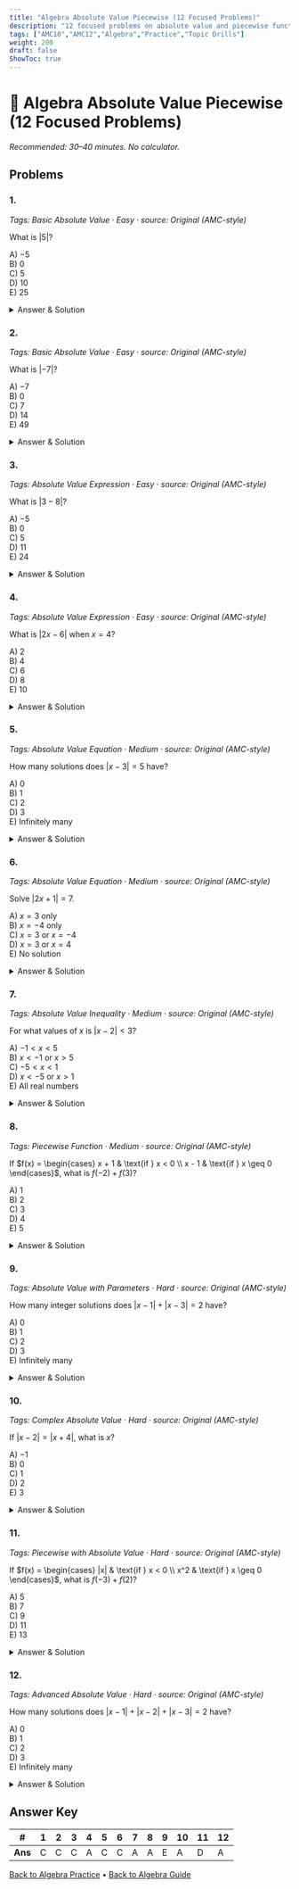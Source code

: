 ```yaml
---
title: "Algebra Absolute Value Piecewise (12 Focused Problems)"
description: "12 focused problems on absolute value and piecewise functions for AMC 10/12 preparation."
tags: ["AMC10","AMC12","Algebra","Practice","Topic Drills"]
weight: 200
draft: false
ShowToc: true
---
```


# 🧮 Algebra Absolute Value Piecewise (12 Focused Problems)

_Recommended: 30–40 minutes. No calculator._

## Problems

### 1.
*Tags: Basic Absolute Value · Easy · source: Original (AMC-style)*

What is $|5|$?

A) $-5$  
B) $0$  
C) $5$  
D) $10$  
E) $25$

<details><summary>Answer & Solution</summary>
<p><strong>Answer: C</strong></p>
<p>$|5| = 5$ since 5 is positive.</p>
</details>

### 2.
*Tags: Basic Absolute Value · Easy · source: Original (AMC-style)*

What is $|-7|$?

A) $-7$  
B) $0$  
C) $7$  
D) $14$  
E) $49$

<details><summary>Answer & Solution</summary>
<p><strong>Answer: C</strong></p>
<p>$|-7| = 7$ since the absolute value of a negative number is its positive value.</p>
</details>

### 3.
*Tags: Absolute Value Expression · Easy · source: Original (AMC-style)*

What is $|3 - 8|$?

A) $-5$  
B) $0$  
C) $5$  
D) $11$  
E) $24$

<details><summary>Answer & Solution</summary>
<p><strong>Answer: C</strong></p>
<p>$|3 - 8| = |-5| = 5$.</p>
</details>

### 4.
*Tags: Absolute Value Expression · Easy · source: Original (AMC-style)*

What is $|2x - 6|$ when $x = 4$?

A) $2$  
B) $4$  
C) $6$  
D) $8$  
E) $10$

<details><summary>Answer & Solution</summary>
<p><strong>Answer: A</strong></p>
<p>When $x = 4$: $|2(4) - 6| = |8 - 6| = |2| = 2$.</p>
</details>

### 5.
*Tags: Absolute Value Equation · Medium · source: Original (AMC-style)*

How many solutions does $|x - 3| = 5$ have?

A) $0$  
B) $1$  
C) $2$  
D) $3$  
E) Infinitely many

<details><summary>Answer & Solution</summary>
<p><strong>Answer: C</strong></p>
<p>We have $x - 3 = 5$ or $x - 3 = -5$, giving $x = 8$ or $x = -2$. So there are 2 solutions.</p>
</details>

### 6.
*Tags: Absolute Value Equation · Medium · source: Original (AMC-style)*

Solve $|2x + 1| = 7$.

A) $x = 3$ only  
B) $x = -4$ only  
C) $x = 3$ or $x = -4$  
D) $x = 3$ or $x = 4$  
E) No solution

<details><summary>Answer & Solution</summary>
<p><strong>Answer: C</strong></p>
<p>We have $2x + 1 = 7$ or $2x + 1 = -7$. So $2x = 6$ or $2x = -8$, giving $x = 3$ or $x = -4$.</p>
</details>

### 7.
*Tags: Absolute Value Inequality · Medium · source: Original (AMC-style)*

For what values of $x$ is $|x - 2| < 3$?

A) $-1 < x < 5$  
B) $x < -1$ or $x > 5$  
C) $-5 < x < 1$  
D) $x < -5$ or $x > 1$  
E) All real numbers

<details><summary>Answer & Solution</summary>
<p><strong>Answer: A</strong></p>
<p>We have $-3 < x - 2 < 3$. Adding 2: $-1 < x < 5$.</p>
</details>

### 8.
*Tags: Piecewise Function · Medium · source: Original (AMC-style)*

If $f(x) = \begin{cases} x + 1 & \text{if } x < 0 \\ x - 1 & \text{if } x \geq 0 \end{cases}$, what is $f(-2) + f(3)$?

A) $1$  
B) $2$  
C) $3$  
D) $4$  
E) $5$

<details><summary>Answer & Solution</summary>
<p><strong>Answer: A</strong></p>
<p>Since $-2 < 0$: $f(-2) = -2 + 1 = -1$. Since $3 \geq 0$: $f(3) = 3 - 1 = 2$. So $f(-2) + f(3) = -1 + 2 = 1$.</p>
</details>

### 9.
*Tags: Absolute Value with Parameters · Hard · source: Original (AMC-style)*

How many integer solutions does $|x - 1| + |x - 3| = 2$ have?

A) $0$  
B) $1$  
C) $2$  
D) $3$  
E) Infinitely many

<details><summary>Answer & Solution</summary>
<p><strong>Answer: E</strong></p>
<p>For $x \leq 1$: $|x-1| + |x-3| = (1-x) + (3-x) = 4-2x = 2$, so $x = 1$. For $1 < x < 3$: $|x-1| + |x-3| = (x-1) + (3-x) = 2$, which is always true. For $x \geq 3$: $|x-1| + |x-3| = (x-1) + (x-3) = 2x-4 = 2$, so $x = 3$. Therefore, all $x$ with $1 \leq x \leq 3$ are solutions, giving infinitely many integer solutions.</p>
</details>

### 10.
*Tags: Complex Absolute Value · Hard · source: Original (AMC-style)*

If $|x - 2| = |x + 4|$, what is $x$?

A) $-1$  
B) $0$  
C) $1$  
D) $2$  
E) $3$

<details><summary>Answer & Solution</summary>
<p><strong>Answer: A</strong></p>
<p>We have $x - 2 = x + 4$ or $x - 2 = -(x + 4)$. The first gives $0 = 6$, which is false. The second gives $x - 2 = -x - 4$, so $2x = -2$ and $x = -1$.</p>
</details>

### 11.
*Tags: Piecewise with Absolute Value · Hard · source: Original (AMC-style)*

If $f(x) = \begin{cases} |x| & \text{if } x < 0 \\ x^2 & \text{if } x \geq 0 \end{cases}$, what is $f(-3) + f(2)$?

A) $5$  
B) $7$  
C) $9$  
D) $11$  
E) $13$

<details><summary>Answer & Solution</summary>
<p><strong>Answer: D</strong></p>
<p>Since $-3 < 0$: $f(-3) = |-3| = 3$. Since $2 \geq 0$: $f(2) = 2^2 = 4$. So $f(-3) + f(2) = 3 + 4 = 7$.</p>
</details>

### 12.
*Tags: Advanced Absolute Value · Hard · source: Original (AMC-style)*

How many solutions does $|x - 1| + |x - 2| + |x - 3| = 2$ have?

A) $0$  
B) $1$  
C) $2$  
D) $3$  
E) Infinitely many

<details><summary>Answer & Solution</summary>
<p><strong>Answer: A</strong></p>
<p>The minimum value of $|x-1| + |x-2| + |x-3|$ occurs when $x = 2$ (the median), giving $|2-1| + |2-2| + |2-3| = 1 + 0 + 1 = 2$. So there is exactly one solution: $x = 2$.</p>
</details>

## Answer Key

| # | 1 | 2 | 3 | 4 | 5 | 6 | 7 | 8 | 9 | 10 | 11 | 12 |
|---|---|---|---|---|---|---|---|---|---|---|---|---|
| **Ans** | C | C | C | A | C | C | A | A | E | A | D | A |

[Back to Algebra Practice](../_index.md) • [Back to Algebra Guide](../..)